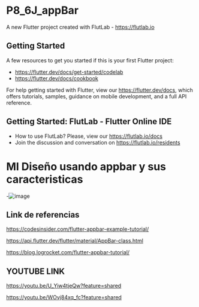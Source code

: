 # P8_6J_appBar

A new Flutter project created with FlutLab - https://flutlab.io

## Getting Started

A few resources to get you started if this is your first Flutter project:

- https://flutter.dev/docs/get-started/codelab
- https://flutter.dev/docs/cookbook

For help getting started with Flutter, view our
https://flutter.dev/docs, which offers tutorials,
samples, guidance on mobile development, and a full API reference.

## Getting Started: FlutLab - Flutter Online IDE

- How to use FlutLab? Please, view our https://flutlab.io/docs
- Join the discussion and conversation on https://flutlab.io/residents

 # MI Diseño usando appbar y sus caracteristicas
 -![image](https://github.com/OneDavidrdz131/mi_appBar_6j/assets/143547422/b0996f45-2e44-4c0f-adf0-a3f108ea36fc)

 ## Link de referencias 
 https://codesinsider.com/flutter-appbar-example-tutorial/

 https://api.flutter.dev/flutter/material/AppBar-class.html

https://blog.logrocket.com/flutter-appbar-tutorial/
## YOUTUBE LINK 
https://youtu.be/U_Yiw4tjeQw?feature=shared

https://youtu.be/WOvj84xq_fc?feature=shared

